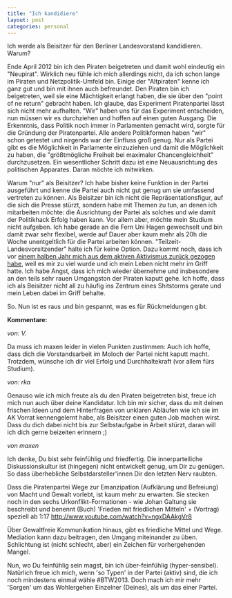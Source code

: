 ```yaml
---
title: "Ich kandidiere"
layout: post
categories: personal
---
```


Ich werde als Beisitzer für den Berliner Landesvorstand kandidieren. Warum? 

Ende April 2012 bin ich den Piraten beigetreten und damit wohl eindeutig ein "Neupirat". Wirklich neu fühle ich mich allerdings nicht, da ich schon lange im Piraten und Netzpolitik-Umfeld bin. Einige der "Altpiraten" kenne ich ganz gut und bin mit ihnen auch befreundet.
Den Piraten bin ich beigetreten, weil sie eine Mächtigkeit erlangt haben, die sie über den "point of ne return" gebracht haben. Ich glaube, das Experiment Piratenpartei lässt sich nicht mehr aufhalten. "Wir" haben uns für das Experiment entscheiden, nun müssen wir es durchziehen und hoffen auf einen guten Ausgang.
Die Erkenntnis, dass Politik noch immer in Parlamenten gemacht wird, sorgte für die Gründung der Piratenpartei. Alle andere Politikformen haben "wir" schon getestet und nirgends war der Einfluss groß genug. Nur als Partei gibt es die Möglichkeit in Parlamente einzuziehen und damit die Möglichkeit zu haben, die "größtmögliche Freiheit bei maximaler Chancengleichheit" durchzusetzen. Ein wesentlicher Schritt dazu ist eine Neuausrichtung des politischen Apparates. Daran möchte ich mitwirken.

Warum "nur" als Beisitzer?
Ich habe bisher keine Funktion in der Partei ausgeführt und kenne die Partei auch nicht gut genug um sie umfassend vertreten zu können. Als Beisitzer bin ich nicht die Repräsentationsfigur, auf die sich die Presse stürzt, sondern habe mit Themen zu tun, an denen ich mitarbeiten möchte: die Ausrichtung der Partei als solches und wie damit der Politikhack Erfolg haben kann.
Vor allem aber, möchte mein Studium nicht aufgeben. Ich habe gerade an die Fern Uni Hagen gewechselt und bin damit zwar sehr flexibel, werde auf Dauer aber kaum mehr als 20h die Woche unentgeltlich für die Partei arbeiten können. "Teilzeit-Landesvorsitzender" halte ich für keine Option.
Dazu kommt noch, dass ich vor <a href="http://zweifeln.org/ich-lasse-das-mit-dem-aktivismus/">einem halben Jahr mich aus dem aktiven Aktivismus zurück gezogen habe</a>, weil es mir zu viel wurde und ich mein Leben nicht mehr im Griff hatte. Ich habe Angst, dass ich mich wieder übernehme und insbesondere an den teils sehr rauen Umgangston der Piraten kaputt gehe. Ich hoffe, dass ich als Beisitzer nicht all zu häufig ins Zentrum eines Shitstorms gerate und mein Leben dabei im Griff behalte.

So. Nun ist es raus und bin gespannt, was es für Rückmeldungen gibt.


**Kommentare:**


*von: V.*

Da muss ich maxen leider in vielen Punkten zustimmen: Auch ich hoffe, dass dich die Vorstandsarbeit im Moloch der Partei nicht kaputt macht. Trotzdem, wünsche ich dir viel Erfolg und Durchhaltekraft (vor allem fürs Studium).


*von: rka*

Genauso wie ich  mich freute als du den Piraten beigetreten bist, freue ich mich nun auch über deine Kandidatur.
Ich bin mir sicher, dass du mit deinen frischen Ideen und dem Hinterfragen von unklaren Abläufen wie ich sie im AK Vorrat kennengelernt habe, als Beisitzer einen guten Job machen wirst.
Dass du dich dabei nicht bis zur Selbstaufgabe in Arbeit stürzt, daran will ich dich gerne beizeiten erinnern ;)


*von maxen*

Ich denke, Du bist sehr feinfühlig und friedfertig. Die innerparteiliche Diskussionskultur ist (hingegen) nicht entwickelt genug, um Dir zu genügen. So dass überhebliche Selbstdarsteller'innen Dir den letzten Nerv raubten.

Dass die Piratenpartei Wege zur Emanzipation (Aufklärung und Befreiung) von Macht und Gewalt vorlebt, ist kaum mehr zu erwarten. Sie stecken noch in den sechs Urkonflikt-Formationen - wie Johan Galtung sie beschreibt und benennt (Buch) 'Frieden mit friedlichen Mitteln' + (Vortrag) speziell ab 1:17 http://www.youtube.com/watch?v=ngxDAAkgVr8

Über Gewaltfreie Kommunikation hinaus, gibt es friedliche Mittel und Wege. Mediation kann dazu beitragen, den Umgang miteinander zu üben. Schlichtung ist (nicht schlecht, aber) ein Zeichen für vorhergehenden Mangel.

Nun, wo Du feinfühlig sein magst, bin ich über-feinfühlig (hyper-sensibel). Natürlich freue ich mich, wenn 'so Typen' in der Partei (aktiv) sind, die ich noch mindestens einmal wähle #BTW2013. Doch mach ich mir mehr 'Sorgen' um das Wohlergehen Einzelner (Deines), als um das einer Partei.
